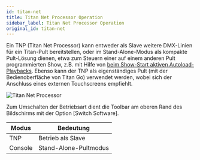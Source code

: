 ```yaml
---
id: titan-net
title: Titan Net Processor Operation
sidebar_label: Titan Net Processor Operation
original_id: titan-net
---
```


Ein TNP (Titan Net Processor) kann entweder als Slave weitere DMX-Linien
für ein Titan-Pult bereitstellen, oder im Stand-Alone-Modus als kompakte
Pult-Lösung dienen, etwa zum Steuern einer auf einem anderen Pult
programmierten Show, z.B. mit Hilfe von [beim Show-Start aktiven
Autoload-Playbacks](cues/playback-options#run-on-startup).
Ebenso kann der TNP als eigenständiges Pult (mit der Bedienoberfläche von Titan Go)
verwendet werden, wobei sich der Anschluss eines externen Touchscreens
empfiehlt.

![Titan Net Processor](/docs/images/Titan-Net-Processor.jpeg)

Zum Umschalten der Betriebsart dient die Toolbar am oberen Rand des
Bildschirms mit der Option \[Switch Software\].

Modus | Bedeutung
--- | ---
TNP | Betrieb als Slave
Console | Stand-Alone-Pultmodus
